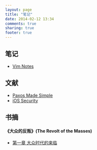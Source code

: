 ```yaml
---
layout: page
title: "笔记"
date: 2014-02-12 13:34
comments: true
sharing: true
footer: true
---
```


## 笔记

- [Vim Notes](/blog/2014/02/24/vim-notes/)

## 文献
- [Paxos Made Simple](/blog/2014/02/12/paxos/)
- [iOS Security](/blog/2014/03/03/ios-security/)

## 书摘

#### 《大众的反叛》(The Revolt of the Masses)
- [ 第一章 大众时代的来临](/notes/masses/ch1.html)
